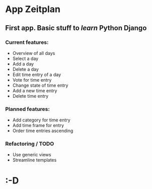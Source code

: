 # App Zeitplan
## First app. Basic stuff to *learn* Python Django 
### Current features:

* Overview of all days
* Select a day
* Add a day
* Delete a day
* Edit time entry of a day
* Vote for time entry
* Change state of time entry
* Add a new time entry
* Delete time entry

### Planned features:

* Add category for time entry
* Add time frame for entry
* Order time entries ascending

### Refactoring / TODO

* Use generic views
* Streamline templates

# :-D